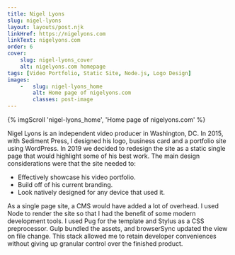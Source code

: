 ```yaml
---
title: Nigel Lyons
slug: nigel-lyons
layout: layouts/post.njk
linkHref: https://nigelyons.com
linkText: nigelyons.com
order: 6
cover:
    slug: nigel-lyons_cover
    alt: nigelyons.com homepage
tags: [Video Portfolio, Static Site, Node.js, Logo Design]
images:
    -   slug: nigel-lyons_home
        alt: Home page of nigelyons.com
        classes: post-image
---
```

{% imgScroll 'nigel-lyons_home', 'Home page of nigelyons.com' %}

Nigel Lyons is an independent video producer in Washington, DC. In 2015, with Sediment Press, I designed his logo, business card and a portfolio site using WordPress. In 2019 we decided to redesign the site as a static single page that would highlight some of his best work. The main design considerations were that the site needed to: 

 - Effectively showcase his video portfolio.
 - Build off of his current branding.
 - Look natively designed for any device that used it.

As a single page site, a CMS would have added a lot of overhead. I used Node to render the site so that I had the benefit of some modern development tools. I used Pug for the template and Stylus as a CSS preprocessor. Gulp bundled the assets, and browserSync updated the view on file change. This stack allowed me to retain developer conveniences without giving up granular control over the finished product.

<!-- The first major issue I ran into was the performance of the video embeds. The site had 7 videos hosted on YouTube and Vimeo embedded in iframes. Each video loaded over 300kB of javascript including a mess of cookies and trackers. The total was over 2MB for the entire site.

[ more content to come ] -->
